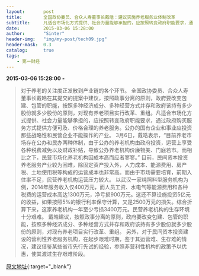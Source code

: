 ```yaml
---
layout:       post
title:        全国政协委员、合众人寿董事长戴皓：建议实施养老服务业体制改革
subtitle:     凡适合市场化方式提供、社会力量能够承担的，应按照转变政府职能要求，通过政府购买服务方式提供方便可及、价格合理的养老服务。
date:         2015-03-06 15:28:00
author:       "Sinter"
header-img:   "img/my-post/tech09.jpg"
header-mask:  0.3
catalog:      true
tags:
    - 第一财经
---
```


**2015-03-06 15:28:00**  **-**

> 对于养老的关注度正发散到产业链的各个环节。
全国政协委员、合众人寿董事长戴皓在其提交的提案中建议，按照政事分离的原则，政府要改变包建、包管的职能，按照多种经济成分、多种经营方式并存和政府该持有多少股份就多少股份的原则，对现有养老项目实行改革、重组。凡适合市场化方式提供、社会力量能够承担的，应按照转变政府职能要求，通过政府购买服务方式提供方便可及、价格合理的养老服务。公办的国有企业和事业应投资那些战略性和民营企业不能操作的产业。
3月6日，戴皓表示，“目前养老市场存在公办和民办两种体制，由于公办的养老机构由政府投资，运营上享受各种税费减免以及财政补贴，导致公办养老机构价廉物美、门庭若市。而相比之下，民营市场化养老机构因成本高而应者寥寥。”
目前，民间资本投资养老服务产业较为困难，除固定资产投入外，人力成本、能源费用、房产税、土地使用税等构成的运营成本也非常高。而由于市场需要培育，前期入住率不足，民营养老机构运营压力较大。
以武汉一家纯照料型服务机构为例，2014年服务收入仅400万元，而人员工资、水电气等能源费用和各种税费的运营成本高达1300万元，净亏损900万元。这还不算设施投资5亿元的收益，如果按照5%的银行利率保守计算，又是2500万元的损失。综合折算下来，这家养老机构一年至少亏损3400万元。民营养老机构的生存环境十分艰难。
戴皓建议，按照政事分离的原则，政府要改变包建、包管的职能，按照多种经济成分、多种经营方式并存和政府该持有多少股份就多少股份的原则，对现有养老项目实行改革、重组。
另外，对于民间资本投资建设的营利性养老服务机构，在起步艰难时期，鉴于其运营难、生存难的情况，建议借鉴某些省市先行先试的经验，参照非营利性机构的政策予以优惠，使其渡过生存艰难阶段。


[原文地址](http://www.yicai.com/news/4582567.html){:target="_blank"}


